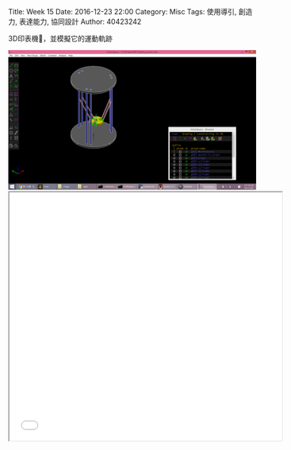 Title: Week 15
Date: 2016-12-23 22:00
Category: Misc
Tags: 使用導引, 創造力, 表達能力, 協同設計
Author: 40423242


<p>3D印表機，並模擬它的運動軌跡<p>


<img src="./../data/HW6.png" width="500" />


<iframe src="./../data/W15.html" width="550"  height="500"/></iframe>
